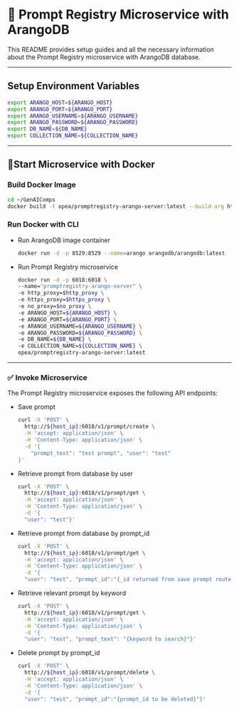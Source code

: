 # 🧾 Prompt Registry Microservice with ArangoDB

This README provides setup guides and all the necessary information about the Prompt Registry microservice with ArangoDB database.

---

## Setup Environment Variables

```bash
export ARANGO_HOST=${ARANGO_HOST}
export ARANGO_PORT=${ARANGO_PORT}
export ARANGO_USERNAME=${ARANGO_USERNAME}
export ARANGO_PASSWORD=${ARANGO_PASSWORD}
export DB_NAME=${DB_NAME}
export COLLECTION_NAME=${COLLECTION_NAME}
```

---

## 🚀Start Microservice with Docker

### Build Docker Image

```bash
cd ~/GenAIComps
docker build -t opea/promptregistry-arango-server:latest --build-arg https_proxy=$https_proxy --build-arg http_proxy=$http_proxy -f comps/prompt_registry/arango/Dockerfile .
```

### Run Docker with CLI


- Run ArangoDB image container

  ```bash
  docker run -d -p 8529:8529 --name=arango arangodb/arangodb:latest
  ```

- Run Prompt Registry microservice

  ```bash
  docker run -d -p 6018:6018 \
  --name="promptregistry-arango-server" \  
  -e http_proxy=$http_proxy \
  -e https_proxy=$https_proxy \
  -e no_proxy=$no_proxy \
  -e ARANGO_HOST=${ARANGO_HOST} \
  -e ARANGO_PORT=${ARANGO_PORT} \
  -e ARANGO_USERNAME=${ARANGO_USERNAME} \
  -e ARANGO_PASSWORD=${ARANGO_PASSWORD} \
  -e DB_NAME=${DB_NAME} \
  -e COLLECTION_NAME=${COLLECTION_NAME} \
  opea/promptregistry-arango-server:latest

  ```

---

### ✅ Invoke Microservice

The Prompt Registry microservice exposes the following API endpoints:

- Save prompt

  ```bash
  curl -X 'POST' \
    http://${host_ip}:6018/v1/prompt/create \
    -H 'accept: application/json' \
    -H 'Content-Type: application/json' \
    -d '{
      "prompt_text": "test prompt", "user": "test"
  }'
  ```

- Retrieve prompt from database by user

  ```bash
  curl -X 'POST' \
    http://${host_ip}:6018/v1/prompt/get \
    -H 'accept: application/json' \
    -H 'Content-Type: application/json' \
    -d '{
    "user": "test"}'
  ```

- Retrieve prompt from database by prompt_id

  ```bash
  curl -X 'POST' \
    http://${host_ip}:6018/v1/prompt/get \
    -H 'accept: application/json' \
    -H 'Content-Type: application/json' \
    -d '{
    "user": "test", "prompt_id":"{_id returned from save prompt route above}"}'
  ```

- Retrieve relevant prompt by keyword

  ```bash
  curl -X 'POST' \
    http://${host_ip}:6018/v1/prompt/get \
    -H 'accept: application/json' \
    -H 'Content-Type: application/json' \
    -d '{
    "user": "test", "prompt_text": "{keyword to search}"}'
  ```

- Delete prompt by prompt_id

  ```bash
  curl -X 'POST' \
    http://${host_ip}:6018/v1/prompt/delete \
    -H 'accept: application/json' \
    -H 'Content-Type: application/json' \
    -d '{
    "user": "test", "prompt_id":"{prompt_id to be deleted}"}'
  ```
